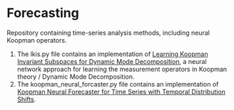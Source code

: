 # Forecasting
Repository containing time-series analysis methods, including neural Koopman operators.

1. The lkis.py file contains an implementation of [Learning Koopman Invariant Subspaces for Dynamic Mode Decomposition](https://arxiv.org/pdf/1710.04340.pdf), a neural network approach for learning the measurement operators in Koopman theory / Dynamic Mode Decomposition.
2. The koopman_neural_forcaster.py file contains an implementation of [Koopman Neural Forecaster for Time Series with Temporal Distribution Shifts](https://arxiv.org/pdf/2210.03675).
